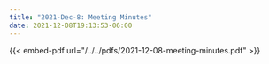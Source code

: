 ```yaml
---
title: "2021-Dec-8: Meeting Minutes"
date: 2021-12-08T19:13:53-06:00
---
```


{{< embed-pdf url="/../../pdfs/2021-12-08-meeting-minutes.pdf" >}}
